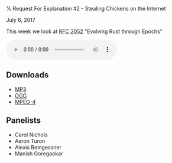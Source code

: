 % Request For Explanation #2 - Stealing Chickens on the Internet

<div class="date">July 6, 2017</div>

This week we look at [RFC 2052](https://github.com/rust-lang/rfcs/pull/2052)
"Evolving Rust through Epochs"

<audio controls="controls">
    <source src="episode.mp3" type="audio/mp3">
    <source src="episode.ogg" type="audio/ogg">
    <source src="episode.m4a" type="audio/x-m4a">
</audio>

## Downloads

* [MP3](episode.mp3)
* [OGG](episode.ogg)
* [MPEG-4](episode.m4a)

## Panelists

* Carol Nichols
* Aaron Turon
* Alexis Beingessner
* Manish Goregaokar
